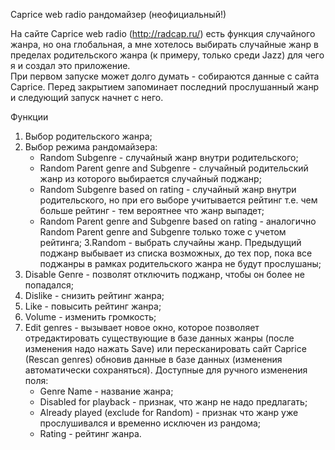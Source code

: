 Caprice web radio рандомайзер (неофициальный!) 

На сайте Caprice web radio (http://radcap.ru/) есть функция случайного жанра, но она глобальная, а мне хотелось выбирать случайные жанр в пределах родительского жанра (к примеру, только среди Jazz) для чего я и создал это приложение.  
При первом запуске может долго думать - собираются данные с сайта Caprice. Перед закрытием запоминает последний прослушанный жанр и следующий запуск начнет с него. 

Функции 

1. Выбор родительского жанра; 
2. Выбор режима рандомайзера: 
   - Random Subgenre - случайный жанр внутри родительского; 
   - Random Parent genre and Subgenre - случайный родительский жанр из которого выбирается случайный поджанр; 
   - Random Subgenre based on rating - случайный жанр внутри родительского, но при его выборе учитывается рейтинг т.е. чем больше рейтинг - тем вероятнее что жанр выпадет; 
   - Random Parent genre and Subgenre based on rating - аналогично Random Parent genre and Subgenre только тоже с учетом рейтинга; 
3.Random - выбрать случайны жанр. Предыдущий поджанр выбывает из списка возможных, до тех пор, пока все поджанры в рамках родительского жанра не будут прослушаны; 
4. Disable Genre - позволят отключить поджанр, чтобы он более не попадался; 
5. Dislike - снизить рейтинг жанра;
6. Like - повысить рейтинг жанра; 
7. Volume - изменить громкость; 
8. Edit genres - вызывает новое окно, которое позволяет отредактировать существующие в базе данных жанры (после изменения надо нажать Save) или пересканировать сайт Caprice (Rescan genres) обновив данные в базе данных (изменения автоматически сохраняться). Доступные для ручного изменения поля: 
   - Genre Name - название жанра; 
   - Disabled for playback - признак, что жанр не надо предлагать; 
   - Already played (exclude for Random) - признак что жанр уже прослушивался и временно исключен из рандома; 
   - Rating - рейтинг жанра. 
